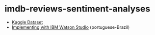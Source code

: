 # imdb-reviews-sentiment-analyses

- [Kaggle Dataset](https://leonardofurnielis.medium.com/criando-modelos-de-machine-learning-com-ibm-watson-studio-1-de-2-35d012f8eec)
- [Implementing with IBM Watson Studio](https://www.kaggle.com/lakshmi25npathi/imdb-dataset-of-50k-movie-reviews) (portuguese-Brazil)
